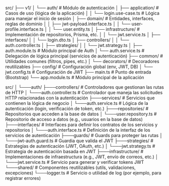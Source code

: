 src/
├── v1/
│   └── auth/                # Módulo de autenticación
│       ├── application/     # Casos de uso (lógica de la aplicación)
│       │   └── login.use-case.ts   # Lógica para manejar el inicio de sesión
│       ├── domain/          # Entidades, interfaces, reglas de dominio
│       │   ├── jwt-payload.interface.ts
│       │   └── user-profile.interface.ts
│       │   └── user.entity.ts
│       ├── infrastructure/  # Implementación de repositorios, Prisma, etc.
│       │   └── jwt.service.ts
│       ├── interfaces/
│       │   └── login.dto.ts
│       ├── controllers/
│       │   └── auth.controller.ts
│       ├── strategies/
│       │   └── jwt.strategy.ts
│       ├── auth.module.ts   # Módulo principal de Auth
│       └── auth.service.ts  # Delegación de lógica principal (servicios de autenticación)
├── common/                  # Utilidades comunes (filtros, pipes, etc.)
│   └── decorators/          # Decoradores reutilizables
├── config/                  # Configuración global (env, JWT, DB)
│   └── jwt.config.ts        # Configuración de JWT
├── main.ts                  # Punto de entrada (Bootstrap)
└── app.module.ts            # Módulo principal de la aplicación


src/
│
└───auth/
    ├───controllers/               # Controladores que gestionan las rutas de HTTP
    │   └───auth.controller.ts      # Controlador que maneja las solicitudes HTTP relacionadas con la autenticación
    ├───services/                  # Servicios que contienen la lógica de negocio
    │   └───auth.service.ts         # Lógica de la autenticación (login, verificación de token, etc.)
    ├───repositories/              # Repositorios que acceden a la base de datos
    │   └───user.repository.ts      # Repositorio de acceso a datos (e.g., usuarios en la base de datos)
    ├───interfaces/                # Interfaces para definir los contratos de los servicios y repositorios
    │   └───auth.interface.ts       # Definición de la interfaz de los servicios de autenticación
    ├───guards/                    # Guards para proteger las rutas
    │   └───jwt-auth.guard.ts       # Guardia que valida el JWT
    ├───strategies/                # Estrategias de autenticación (JWT, OAuth, etc.)
    │   └───jwt.strategy.ts         # Estrategia de autenticación basada en JWT
    ├───infrastructure/            # Implementaciones de infraestructura (e.g., JWT, envío de correos, etc.)
    │   └───jwt.service.ts          # Servicio para generar y verificar tokens JWT
    └───shared/                    # Componentes reutilizables (utils, validaciones, excepciones)
        └───logger.ts               # Servicio o utilidad de log (por ejemplo, para registrar errores)
